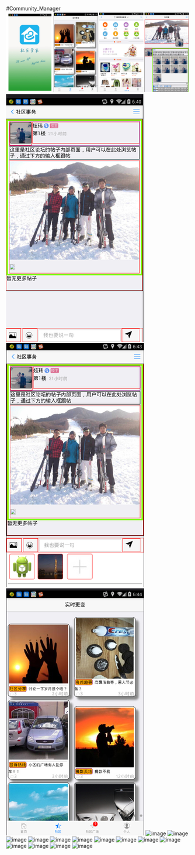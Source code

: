 #Community_Manager
![image](https://github.com/HXWfromDJTU/Community_Manager/blob/master/snap/snap%20(1).jpg)
![image](https://github.com/HXWfromDJTU/Community_Manager/blob/master/snap/snap%20(2).jpg)
![image](https://github.com/HXWfromDJTU/Community_Manager/blob/master/snap/snap%20(3).jpg)
![image](https://github.com/HXWfromDJTU/Community_Manager/blob/master/snap/snap%20(4).jpg)
![image](https://github.com/HXWfromDJTU/Community_Manager/blob/master/snap/snap%20(5).jpg)
![image](https://github.com/HXWfromDJTU/Community_Manager/blob/master/snap/snap%20(6).jpg)
![image](https://github.com/HXWfromDJTU/Community_Manager/blob/master/snap/snap%20(7).jpg)
![image](https://github.com/HXWfromDJTU/Community_Manager/blob/master/snap/snap%20(8).jpg)
![image](https://github.com/HXWfromDJTU/Community_Manager/blob/master/snap/snap%20(9).jpg)
![image](https://github.com/HXWfromDJTU/Community_Manager/blob/master/snap/snap%20(10).jpg)
![image](https://github.com/HXWfromDJTU/Community_Manager/blob/master/snap/snap%20(11).jpg)
![image](https://github.com/HXWfromDJTU/Community_Manager/blob/master/snap/snap%20(12).jpg)
![image](https://github.com/HXWfromDJTU/Community_Manager/blob/master/snap/snap%20(13).jpg)
![image](https://github.com/HXWfromDJTU/Community_Manager/blob/master/snap/snap%20(14).jpg)
![image](https://github.com/HXWfromDJTU/Community_Manager/blob/master/snap/snap%20(15).jpg)
![image](https://github.com/HXWfromDJTU/Community_Manager/blob/master/snap/snap%20(16).jpg)
![image](https://github.com/HXWfromDJTU/Community_Manager/blob/master/snap/snap%20(17).jpg)
![image](https://github.com/HXWfromDJTU/Community_Manager/blob/master/snap/snap%20(18).jpg)
